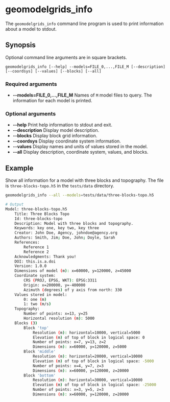 # geomodelgrids_info

The `geomodelgrids_info` command line program is used to print information
about a model to stdout.

## Synopsis

Optional command line arguments are in square brackets.

```
geomodelgrids_info [--help] --models=FILE_0,...,FILE_M [--description] [--coordsys] [--values] [--blocks] [--all]
```

### Required arguments

* **--models=FILE_0,...,FILE_M** Names of `M` model files to query. The
  information for each model is printed.

### Optional arguments

* **--help** Print help information to stdout and exit.
* **--description** Display model description.
* **--blocks** Display block grid information.
* **--coordsys** Display coordinate system information.
* **--values** Display names and units of values stored in the model.
* **--all** Display description, coordinate system, values, and blocks.

## Example

Show all information for a model with three blocks and topography. The
file is `three-blocks-topo.h5` in the `tests/data` directory.

```bash
geomodelgrids_info --all --models=tests/data/three-blocks-topo.h5

# Output
Model: three-blocks-topo.h5
    Title: Three Blocks Topo
    Id: three-blocks-topo
    Description: Model with three blocks and topography.
    Keywords: key one, key two, key three
    Creator: John Doe, Agency, johndoe@agency.org
    Authors: Smith, Jim; Doe, John; Doyle, Sarah
    References:
        Reference 1
        Reference 2
    Acknowledgments: Thank you!
    DOI: this.is.a.doi
    Version: 1.0.0
    Dimensions of model (m): x=60000, y=120000, z=45000
    Coordinate system:
        CRS (PROJ, EPSG, WKT): EPSG:3311
        Origin: x=200000, y=-400000
        Azimuth (degrees) of y axis from north: 330
    Values stored in model:
        0: one (m)
        1: two (m/s)
    Topography:
        Number of points: x=13, y=25
        Horizontal resolution (m): 5000
    Blocks (3)
        Block 'top'
            Resolution (m): horizontal=10000, vertical=5000
            Elevation (m) of top of block in logical space: 0
            Number of points: x=7, y=13, z=2
            Dimensions (m): x=60000, y=120000, z=5000
        Block 'middle'
            Resolution (m): horizontal=20000, vertical=10000
            Elevation (m) of top of block in logical space: -5000
            Number of points: x=4, y=7, z=3
            Dimensions (m): x=60000, y=120000, z=20000
        Block 'bottom'
            Resolution (m): horizontal=30000, vertical=10000
            Elevation (m) of top of block in logical space: -25000
            Number of points: x=3, y=5, z=3
            Dimensions (m): x=60000, y=120000, z=20000
```			
